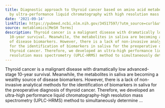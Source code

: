```yaml
---
title: Diagnostic approach to thyroid cancer based on amino acid metabolomics in saliva
  by ultra-performance liquid chromatography with high resolution mass spectrometry
date: '2021-09-14'
linkTitle: https://pubmed.ncbi.nlm.nih.gov/34517597/?utm_source=curl&utm_medium=rss&utm_campaign=pubmed-2&utm_content=1Zkrxt7ktlCbHBXEV3v65xxSnkSWNsJ1A6Fq3gBniKhGfIUslK&fc=20210907212339&ff=20210916204857&v=2.14.5
source: metablomics[MeSH Terms]
description: Thyroid cancer is a malignant disease with dramatically low advanced-stage
  10-year survival. Meanwhile, the metabolites in saliva are becoming a wealthy source
  of disease biomarkers. However, there is a lack of non-invasive analytical methods
  for the identification of biomarkers in saliva for the preoperative diagnosis of
  thyroid cancer. Therefore, we developed an ultra-high performance liquid chromatography-high
  resolution mass spectrometry (UPLC-HRMS) method to simultaneously determine ...
---
```

Thyroid cancer is a malignant disease with dramatically low advanced-stage 10-year survival. Meanwhile, the metabolites in saliva are becoming a wealthy source of disease biomarkers. However, there is a lack of non-invasive analytical methods for the identification of biomarkers in saliva for the preoperative diagnosis of thyroid cancer. Therefore, we developed an ultra-high performance liquid chromatography-high resolution mass spectrometry (UPLC-HRMS) method to simultaneously determine ...